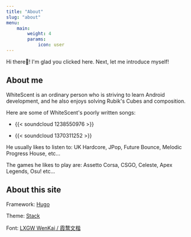 ```yaml
---
title: "About"
slug: "about"
menu:
    main:
        weight: 4
        params: 
            icon: user
---
```


Hi there👋! I'm glad you clicked here. Next, let me introduce myself!

## About me

WhiteScent is an ordinary person who is striving to learn Android development, and he also enjoys solving Rubik's Cubes and composition.

Here are some of WhiteScent's poorly written songs:

* {{< soundcloud 1238550976 >}}

* {{< soundcloud 1370311252 >}}

He usually likes to listen to: UK Hardcore, JPop, Future Bounce, Melodic Progress House, etc...

The games he likes to play are: Assetto Corsa, CSGO, Celeste, Apex Legends, Osu! etc...

## About this site

Framework: [Hugo](https://gohugo.io/)

Theme: [Stack](https://stack.jimmycai.com/)

Font: [LXGW WenKai / 霞鹜文楷](https://github.com/lxgw/LxgwWenKai)